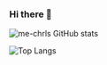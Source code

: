 ### Hi there 👋

<!--
**me-chrls/me-chrls** is a ✨ _special_ ✨ repository because its `README.md` (this file) appears on your GitHub profile.

Here are some ideas to get you started:

- 🔭 I’m currently working on ...
- 🌱 I’m currently learning ...
- 👯 I’m looking to collaborate on ...
- 🤔 I’m looking for help with ...
- 💬 Ask me about ...
- 📫 How to reach me: ...
- 😄 Pronouns: ...
- ⚡ Fun fact: ...
-->

![me-chrls GitHub stats](https://github-readme-stats.vercel.app/api?username=me-chrls&count_private=true&show_icons=true&theme=dark)



![Top Langs](https://github-readme-stats.vercel.app/api/top-langs/?username=me-chrls&hide=hlsl,glsl,shaderlab&layout=compact&langs_count=5&theme=dark)

